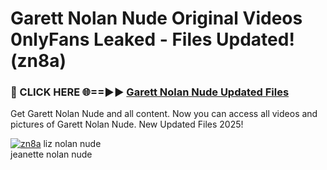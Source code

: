 # Garett Nolan Nude Original Videos 0nlyFans Leaked - Files Updated! (zn8a)

<h3>🔴 CLICK HERE 🌐==►► <a href="https://tinyurl.com/5h6xmrr3" rel="nofollow">Garett Nolan Nude Updated Files</a></h3>

Get Garett Nolan Nude and all content. Now you can access all videos and pictures of Garett Nolan Nude. New Updated Files 2025!

[![zn8a](https://i.imgur.com/KVD873Z.gif)](https://tinyurl.com/5h6xmrr3)
liz nolan nude<br>
jeanette nolan nude